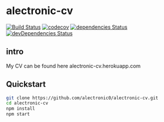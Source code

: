 # alectronic-cv
[![Build Status](https://travis-ci.org/alectronic0/alectronic-cv.svg?branch=master)](https://travis-ci.org/alectronic0/alectronic-cv)
[![codecov](https://codecov.io/gh/alectronic0/alectronic-cv/branch/master/graph/badge.svg)](https://codecov.io/gh/alectronic0/alectronic-cv)
[![dependencies Status](https://david-dm.org/alectronic0/alectronic-cv/status.svg)](https://david-dm.org/alectronic0/alectronic-cv)
[![devDependencies Status](https://david-dm.org/alectronic0/alectronic-cv/dev-status.svg)](https://david-dm.org/alectronic0/alectronic-cv?type=dev)

## intro

My CV can be found here alectronic-cv.herokuapp.com

## Quickstart
```bash
git clone https://github.com/alectronic0/alectronic-cv.git
cd alectronic-cv
npm install
npm start
```
